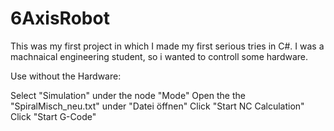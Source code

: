 # 6AxisRobot
This was my first project in which I made my first serious tries in C#. I was a machnaical engineering student, so i wanted to controll some hardware. 

Use without the Hardware:

Select "Simulation" under the node "Mode"
Open the the "SpiralMisch_neu.txt" under "Datei öffnen"
Click "Start NC Calculation"
Click "Start G-Code"

